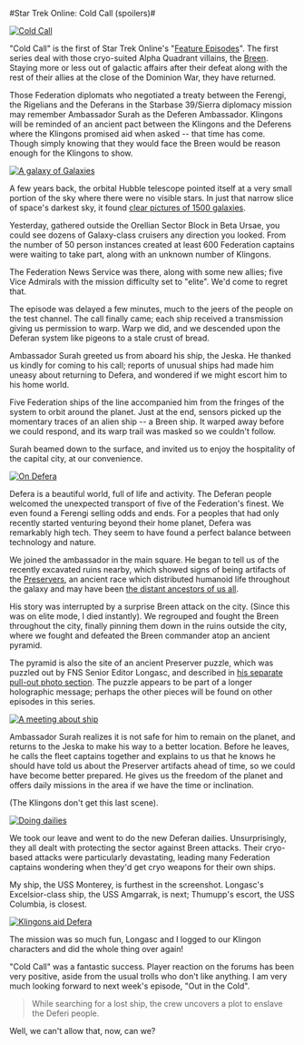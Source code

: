 #Star Trek Online: Cold Call (spoilers)#

[![](http://westkarana.com/wp-content/uploads/2010/08/GameClient-2010-08-28-14-15-48-16-480x327.jpg "Cold Call")](http://westkarana.com/wp-content/uploads/2010/08/GameClient-2010-08-28-14-15-48-16.jpg)

"Cold Call" is the first of Star Trek Online's "[Feature Episodes](http://startrekonline.com/feature_episodes)". The first series deal with those cryo-suited Alpha Quadrant villains, the [Breen](http://memory-alpha.org/wiki/Breen). Staying more or less out of galactic affairs after their defeat along with the rest of their allies at the close of the Dominion War, they have returned.

Those Federation diplomats who negotiated a treaty between the Ferengi, the Rigelians and the Deferans in the Starbase 39/Sierra diplomacy mission may remember Ambassador Surah as the Deferen Ambassador. Klingons will be reminded of an ancient pact between the Klingons and the Deferens where the Klingons promised aid when asked -- that time has come. Though simply knowing that they would face the Breen would be reason enough for the Klingons to show.

[![](http://westkarana.com/wp-content/uploads/2010/08/GameClient-2010-08-28-14-00-21-37-480x384.jpg "A galaxy of Galaxies")](http://westkarana.com/wp-content/uploads/2010/08/GameClient-2010-08-28-14-00-21-37.jpg)

A few years back, the orbital Hubble telescope pointed itself at a very small portion of the sky where there were no visible stars. In just that narrow slice of space's darkest sky, it found [clear pictures of 1500 galaxies](http://hubblesite.org/newscenter/archive/releases/1996/01/image/a/). 

Yesterday, gathered outside the Orellian Sector Block in Beta Ursae, you could see dozens of Galaxy-class cruisers any direction you looked. From the number of 50 person instances created at least 600 Federation captains were waiting to take part, along with an unknown number of Klingons.

The Federation News Service was there, along with some new allies; five Vice Admirals with the mission difficulty set to "elite". We'd come to regret that.

The episode was delayed a few minutes, much to the jeers of the people on the test channel. The call finally came; each ship received a transmission giving us permission to warp. Warp we did, and we descended upon the Deferan system like pigeons to a stale crust of bread.

Ambassador Surah greeted us from aboard his ship, the Jeska. He thanked us kindly for coming to his call; reports of unusual ships had made him uneasy about returning to Defera, and wondered if we might escort him to his home world.

Five Federation ships of the line accompanied him from the fringes of the system to orbit around the planet. Just at the end, sensors picked up the momentary traces of an alien ship -- a Breen ship. It warped away before we could respond, and its warp trail was masked so we couldn't follow.

Surah beamed down to the surface, and invited us to enjoy the hospitality of the capital city, at our convenience.

[![](http://westkarana.com/wp-content/uploads/2010/08/GameClient-2010-08-28-14-19-38-45-480x384.jpg "On Defera")](http://westkarana.com/wp-content/uploads/2010/08/GameClient-2010-08-28-14-19-38-45.jpg)

Defera is a beautiful world, full of life and activity. The Deferan people welcomed the unexpected transport of five of the Federation's finest. We even found a Ferengi selling odds and ends. For a peoples that had only recently started venturing beyond their home planet, Defera was remarkably high tech. They seem to have found a perfect balance between technology and nature.

We joined the ambassador in the main square. He began to tell us of the recently excavated ruins nearby, which showed signs of being artifacts of the [Preservers](http://memory-alpha.org/wiki/Preservers), an ancient race which distributed humanoid life throughout the galaxy and may have been [the distant ancestors of us all](http://memory-alpha.org/wiki/The_Chase_(episode)). 

His story was interrupted by a surprise Breen attack on the city. (Since this was on elite mode, I died instantly). We regrouped and fought the Breen throughout the city, finally pinning them down in the ruins outside the city, where we fought and defeated the Breen commander atop an ancient pyramid.

The pyramid is also the site of an ancient Preserver puzzle, which was puzzled out by FNS Senior Editor Longasc, and described in [his separate pull-out photo section](http://picasaweb.google.com/Longascimages/StarTrekOnlineS2E01ColdCall#5510637274654893794). The puzzle appears to be part of a longer holographic message; perhaps the other pieces will be found on other episodes in this series.

[![](http://westkarana.com/wp-content/uploads/2010/08/GameClient-2010-08-28-14-41-57-66-480x384.jpg "A meeting about ship")](http://westkarana.com/wp-content/uploads/2010/08/GameClient-2010-08-28-14-41-57-66.jpg)

Ambassador Surah realizes it is not safe for him to remain on the planet, and returns to the Jeska to make his way to a better location. Before he leaves, he calls the fleet captains together and explains to us that he knows he should have told us about the Preserver artifacts ahead of time, so we could have become better prepared. He gives us the freedom of the planet and offers daily missions in the area if we have the time or inclination.

(The Klingons don't get this last scene).

[![](http://westkarana.com/wp-content/uploads/2010/08/GameClient-2010-08-28-15-15-13-76-480x383.jpg "Doing dailies")](http://westkarana.com/wp-content/uploads/2010/08/GameClient-2010-08-28-15-15-13-76.jpg)

We took our leave and went to do the new Deferan dailies. Unsurprisingly, they all dealt with protecting the sector against Breen attacks. Their cryo-based attacks were particularly devastating, leading many Federation captains wondering when they'd get cryo weapons for their own ships.

My ship, the USS Monterey, is furthest in the screenshot. Longasc's Excelsior-class ship, the USS Amgarrak, is next; Thumupp's escort, the USS Columbia, is closest.

[![](http://westkarana.com/wp-content/uploads/2010/08/GameClient-2010-08-28-15-54-57-87-480x384.jpg "Klingons aid Defera")](http://westkarana.com/wp-content/uploads/2010/08/GameClient-2010-08-28-15-54-57-87.jpg)

The mission was so much fun, Longasc and I logged to our Klingon characters and did the whole thing over again!

"Cold Call" was a fantastic success. Player reaction on the forums has been very positive, aside from the usual trolls who don't like anything. I am very much looking forward to next week's episode, "Out in the Cold".


> While searching for a lost ship, the crew uncovers a plot to enslave the Deferi people.



Well, we can't allow that, now, can we?

